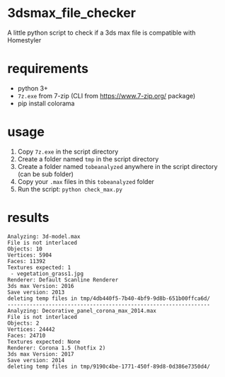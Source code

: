 # 3dsmax_file_checker
A little python script to check if a 3ds max file is compatible with Homestyler

# requirements

 - python 3+
 - `7z.exe` from 7-zip (CLI from https://www.7-zip.org/ package)
 - pip install colorama

# usage

 1. Copy `7z.exe` in the script directory
 1. Create a folder named `tmp` in the script directory
 1. Create a folder named `tobeanalyzed` anywhere in the script directory (can be sub folder)
 1. Copy your `.max` files in this `tobeanalyzed` folder
 1. Run the script: `python check_max.py`

# results

````
Analyzing: 3d-model.max
File is not interlaced
Objects: 10
Vertices: 5904
Faces: 11392
Textures expected: 1
 - vegetation_grass1.jpg
Renderer: Default Scanline Renderer
3ds max Version: 2016
Save version: 2013
deleting temp files in tmp/4db440f5-7b40-4bf9-9d8b-651b00ffca6d/
----------------------------------------------------------------
Analyzing: Decorative_panel_corona_max_2014.max
File is not interlaced
Objects: 2
Vertices: 24442
Faces: 24710
Textures expected: None
Renderer: Corona 1.5 (hotfix 2)
3ds max Version: 2017
Save version: 2014
deleting temp files in tmp/9190c4be-1771-450f-89d8-0d386e7350d4/
````
